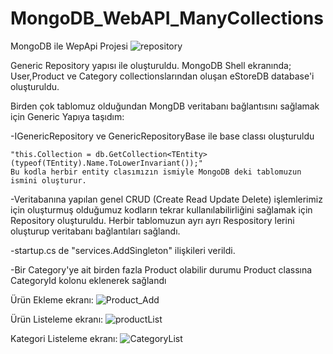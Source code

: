 # MongoDB_WebAPI_ManyCollections
MongoDB ile WepApi Projesi 
![repository](https://user-images.githubusercontent.com/104023688/230406499-6bc47bc4-5706-414d-93c8-31bd47d4551d.jpg)


Generic Repository yapısı ile oluşturuldu.
MongoDB Shell ekranında; User,Product ve Category collectionslarından oluşan eStoreDB database'i oluşturuldu.

Birden çok tablomuz olduğundan MongDB veritabanı bağlantısını sağlamak için Generic Yapıya taşıdım:

-IGenericRepository ve GenericRepositoryBase ile base classı oluşturuldu

    "this.Collection = db.GetCollection<TEntity>(typeof(TEntity).Name.ToLowerInvariant());"
    Bu kodla herbir entity clasımızın ismiyle MongoDB deki tablomuzun ismini oluşturur.
    

-Veritabanına yapılan genel CRUD (Create Read Update Delete) işlemlerimiz için oluşturmuş olduğumuz kodların tekrar kullanılabilirliğini sağlamak için Repository   oluşturuldu.
    Herbir tablomuzun ayrı ayrı Respository lerini oluşturup veritabanı bağlantıları sağlandı.

-startup.cs de "services.AddSingleton" ilişkileri verildi.

-Bir Category'ye ait birden fazla Product olabilir durumu Product classına CategoryId kolonu eklenerek sağlandı


Ürün Ekleme ekranı:
![Product_Add](https://user-images.githubusercontent.com/104023688/230380046-6fd11ead-938a-42a0-85b5-614ff58f7158.JPG)

Ürün Listeleme ekranı:
![productList](https://user-images.githubusercontent.com/104023688/230380173-a2bc309a-b760-44f3-beeb-fffa1207c3e5.JPG)

Kategori Listeleme ekranı:
![CategoryList](https://user-images.githubusercontent.com/104023688/230380332-69cdf82b-901e-4833-bc6c-89a5b6fe6bcb.JPG)

